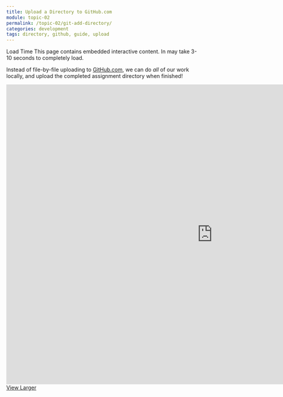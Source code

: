 ```yaml
---
title: Upload a Directory to GitHub.com
module: topic-02
permalink: /topic-02/git-add-directory/
categories: development
tags: directory, github, guide, upload
---
```


<div class="divider-heading"></div>


<span class="label label-warning">Load Time</span> This page contains embedded interactive content. In may take 3-10 seconds to completely load.

Instead of file-by-file uploading to <a href="https://github.com/" target="_blank">GitHub.com</a>, we can do _all_ of our work locally, and upload the completed assignment directory when finished!

<iframe src="https://h5p.org/h5p/embed/419000" width="1090" height="794" frameborder="0" allowfullscreen="allowfullscreen"></iframe>
<a href="https://h5p.org/node/419000" class="btn btn-default btn-xs" target="_blank">View Larger</a>
